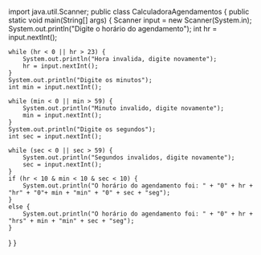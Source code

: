 import java.util.Scanner;
public class CalculadoraAgendamentos {
public static void main(String[] args) {
	Scanner input = new Scanner(System.in);
	System.out.println("Digite o horário do agendamento");
	int hr = input.nextInt();
	
	while (hr < 0 || hr > 23) {
		System.out.println("Hora invalida, digite novamente");
		hr = input.nextInt();
	}
	System.out.println("Digite os minutos");
	int min = input.nextInt();
	
	while (min < 0 || min > 59) {
		System.out.println("Minuto invalido, digite novamente");
		min = input.nextInt();
	}
	System.out.println("Digite os segundos");
	int sec = input.nextInt();
	
	while (sec < 0 || sec > 59) {
		System.out.println("Segundos invalidos, digite novamente");
		sec = input.nextInt();
	}
    if (hr < 10 & min < 10 & sec < 10) {
    	System.out.println("O horário do agendamento foi: " + "0" + hr + "hr" + "0"+ min + "min" + "0" + sec + "seg");
    }
    else {
    	System.out.println("O horário do agendamento foi: " + "0" + hr + "hrs" + min + "min" + sec + "seg");
    }
}
}
